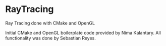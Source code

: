 # RayTracing
Ray Tracing done with CMake and OpenGL

Initial CMake and OpenGL boilerplate code provided by Nima Kalantary.
All functionality was done by Sebastian Reyes.
